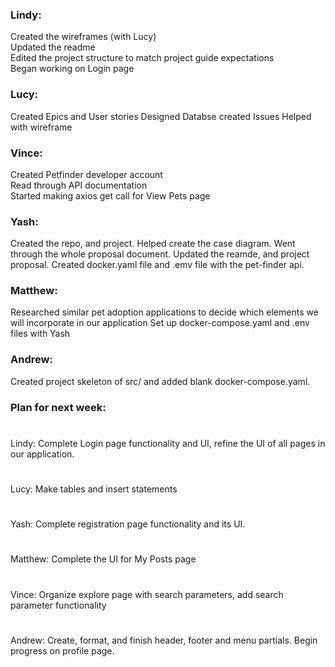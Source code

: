 ### Lindy:  
Created the wireframes (with Lucy)  
Updated the readme  
Edited the project structure to match project guide expectations  
Began working on Login page

### Lucy:
Created Epics and User stories
Designed Databse
created Issues
Helped with wireframe

### Vince:  
Created Petfinder developer account   
Read through API documentation  
Started making axios get call for View Pets page

### Yash:
Created the repo, and project. Helped create the case diagram. Went through the whole proposal document.
Updated the reamde, and project proposal.
Created docker.yaml file and .emv file with the pet-finder api.

### Matthew: 
Researched similar pet adoption applications to decide which elements we will incorporate in our application
Set up docker-compose.yaml and .env files with Yash

### Andrew:
Created project skeleton of src/ and added blank docker-compose.yaml.

### Plan for next week:  
#
Lindy: Complete Login page functionality and UI, refine the UI of all pages in our application.
#
Lucy: Make tables and insert statements
#
Yash: Complete registration page functionality and its UI.
#
Matthew: Complete the UI for My Posts page
#
Vince:  Organize explore page with search parameters, add search parameter functionality
#
Andrew: Create, format, and finish header, footer and menu partials. Begin progress on profile page.



